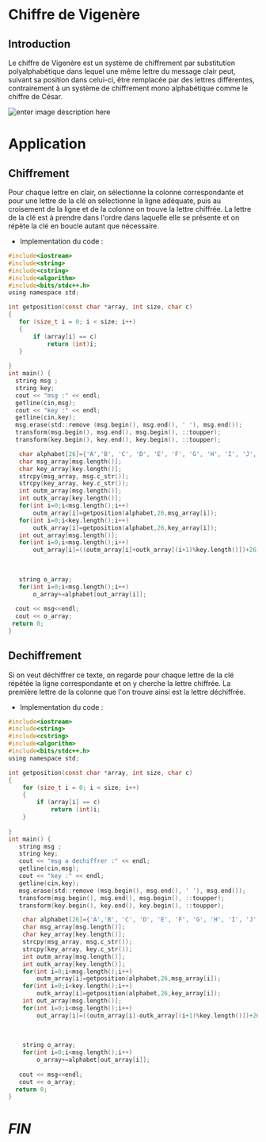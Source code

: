 ﻿
#  Chiffre de Vigenère
##  Introduction




Le chiffre de Vigenère est un système de chiffrement par substitution polyalphabétique dans lequel une même lettre du message clair peut, suivant sa position dans celui-ci, être remplacée par des lettres différentes, contrairement à un système de chiffrement mono alphabétique comme le chiffre de César.

![enter image description here](https://cdn.discordapp.com/attachments/403688901111447552/939329373604053002/vigenere.png)  


  

 
  # Application
  ## Chiffrement
  
Pour chaque lettre en clair, on sélectionne la colonne correspondante et pour une lettre de la clé on sélectionne la ligne adéquate, puis au croisement de la ligne et de la colonne on trouve la lettre chiffrée. La lettre de la clé est à prendre dans l'ordre dans laquelle elle se présente et on répète la clé en boucle autant que nécessaire.
 
 

- Implementation du code :
 ```c
 #include<iostream>
#include<string>
#include<cstring>
#include<algorithm>
#include<bits/stdc++.h>
using namespace std;

int getposition(const char *array, int size, char c)
{
    for (size_t i = 0; i < size; i++)
    {
        if (array[i] == c)
            return (int)i;
    }
    
}
int main() {
   string msg ;
   string key;
   cout << "msg :" << endl;
   getline(cin,msg);
   cout << "key :" << endl;
   getline(cin,key);
   msg.erase(std::remove (msg.begin(), msg.end(), ' '), msg.end());
   transform(msg.begin(), msg.end(), msg.begin(), ::toupper);
   transform(key.begin(), key.end(), key.begin(), ::toupper);

    char alphabet[26]={'A','B', 'C', 'D', 'E', 'F', 'G', 'H', 'I', 'J', 'K', 'L', 'M', 'N', 'O', 'P', 'Q', 'R','S', 'T', 'U', 'V', 'W', 'X', 'Y', 'Z'};
    char msg_array[msg.length()];
    char key_array[key.length()];
    strcpy(msg_array, msg.c_str());
    strcpy(key_array, key.c_str());
    int outm_array[msg.length()];
    int outk_array[key.length()];
    for(int i=0;i<msg.length();i++)
        outm_array[i]=getposition(alphabet,26,msg_array[i]);
    for(int i=0;i<key.length();i++)
        outk_array[i]=getposition(alphabet,26,key_array[i]);
    int out_array[msg.length()];
    for(int i=0;i<msg.length();i++)
    	out_array[i]=((outm_array[i]+outk_array[(i+1)%key.length()])+26)%26;
	
        
   
	string o_array;
    for(int i=0;i<msg.length();i++)
        o_array+=alphabet[out_array[i]];
    
   cout << msg<<endl;
   cout << o_array;
  return 0;
}
 ```
 ## Dechiffrement
 Si on veut déchiffrer ce texte, on regarde pour chaque lettre de la clé répétée la ligne correspondante et on y cherche la lettre chiffrée. La première lettre de la colonne que l'on trouve ainsi est la lettre déchiffrée.
- Implementation du code :
```c
#include<iostream>
#include<string>
#include<cstring>
#include<algorithm>
#include<bits/stdc++.h>
using namespace std;

int getposition(const char *array, int size, char c)
{
    for (size_t i = 0; i < size; i++)
    {
        if (array[i] == c)
            return (int)i;
    }
    
}
int main() {
   string msg ;
   string key;
   cout << "msg a dechiffrer :" << endl;
   getline(cin,msg);
   cout << "key :" << endl;
   getline(cin,key);
   msg.erase(std::remove (msg.begin(), msg.end(), ' '), msg.end());
   transform(msg.begin(), msg.end(), msg.begin(), ::toupper);
   transform(key.begin(), key.end(), key.begin(), ::toupper);

    char alphabet[26]={'A','B', 'C', 'D', 'E', 'F', 'G', 'H', 'I', 'J', 'K', 'L', 'M', 'N', 'O', 'P', 'Q', 'R','S', 'T', 'U', 'V', 'W', 'X', 'Y', 'Z'};
    char msg_array[msg.length()];
    char key_array[key.length()];
    strcpy(msg_array, msg.c_str());
    strcpy(key_array, key.c_str());
    int outm_array[msg.length()];
    int outk_array[key.length()];
    for(int i=0;i<msg.length();i++)
        outm_array[i]=getposition(alphabet,26,msg_array[i]);
    for(int i=0;i<key.length();i++)
        outk_array[i]=getposition(alphabet,26,key_array[i]);
    int out_array[msg.length()];
    for(int i=0;i<msg.length();i++)
    	out_array[i]=((outm_array[i]-outk_array[(i+1)%key.length()])+26)%26;
	
        
   
	string o_array;
    for(int i=0;i<msg.length();i++)
        o_array+=alphabet[out_array[i]];
    
   cout << msg<<endl;
   cout << o_array;
  return 0;
}
 ```
# ***FIN***
